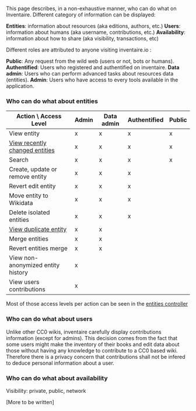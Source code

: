 <!-- LANG:EN, title="Roles and access levels"-->
 
This page describes, in a non-exhaustive manner, who can do what on Inventaire. Different category of information can be displayed:
 
 **Entities**: information about resources (aka editions, authors, etc.)
 **Users**: information about humans (aka username, contributions, etc.)
 **Availability**: information about how to share (aka visibility, transactions, etc)
 
Different roles are attributed to anyone visiting inventaire.io :
 
**Public**: Any request from the wild web (users or not, bots or humans).
 **Authentified**: Users who registered and authentified on inventaire.
 **Data admin**: Users who can perform advanced tasks about resources data (entities).
 **Admin**: Users who have access to every tools available in the application.
 
### Who can do what about entities
 
| Action \ Access Level      |Admin |Data admin|Authentified | Public |
| ----------- | ----------- |----------- | ----------- | ----------- |
| View entity | x|x|x|x
| [View recently changed entities](https://inventaire.io/entity/changes) | x|x|x|x
| Search | x|x|x|x
| Create, update or remove entity |x|x|x
| Revert edit entity |x|x|x
| Move entity to Wikidata |x|x|x
| Delete isolated entities |x|x|x
| [View duplicate entity](https://inventaire.io/entity/deduplicate?uris=wd:Q156268) |x|x
| Merge entities |x|x
| Revert entities merge |x|x
| View non-anonymized entity history |x
| View users contributions |x

Most of those access levels per action can be seen in the [entities controller](https://git.inventaire.io/inventaire/tree/master/server/controllers/entities/entities.js)

### Who can do what about users

Unlike other CC0 wikis, inventaire carefully display contributions information (except for admins). This decision comes from the fact that some users might make the inventory of their books and edit data about those without having any knowledge to contribute to a CC0 based wiki. Therefore there is a privacy concern that contributions shall not be infered to deduce personal information about a user.

### Who can do what about availability

Visibility: private, public, network

[More to be written]
